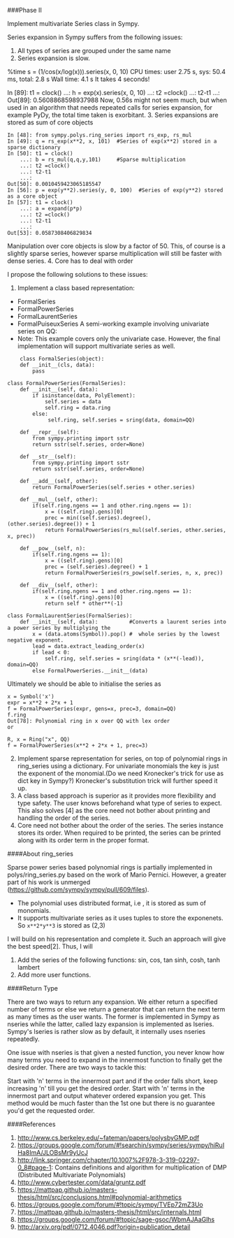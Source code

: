 ###Phase II

Implement multivariate Series class in Sympy.

Series expansion in Sympy suffers from the following issues:
1. All types of series are grouped under the same name
2. Series expansion is slow.

%time s = (1/cos(x/log(x))).series(x, 0, 10)
CPU times: user 2.75 s, sys: 50.4 ms, total: 2.8 s
Wall time: 4.1 s
It takes 4 seconds!

In [89]: t1 = clock()
    ...: h = exp(x).series(x, 0, 10)
    ...: t2 =clock()
    ...: t2-t1
    ...: 
Out[89]: 0.5608868598937988
Now, 0.56s might not seem much, but when used in an algorithm that needs repeated calls for series expansion,
for example PyDy, the total time taken is exorbitant.
3. Series expansions are stored as sum of core objects
```
In [48]: from sympy.polys.ring_series import rs_exp, rs_mul
In [49]: q = rs_exp(x**2, x, 101)  #Series of exp(x**2) stored in a sparse dictionary
In [50]: t1 = clock()
    ...: b = rs_mul(q,q,y,101)     #Sparse multiplication
    ...: t2 =clock()
    ...: t2-t1
    ...: 
Out[50]: 0.0010459423065185547
In [56]: p = exp(y**2).series(y, 0, 100)  #Series of exp(y**2) stored as a core object
In [57]: t1 = clock()
    ...: a = expand(p*p) 
    ...: t2 =clock()
    ...: t2-t1
    ...: 
Out[53]: 0.0587308406829834    
```
Manipulation over core objects is slow by a factor of 50. This, of course is a slightly sparse series, 
however sparse multiplication will still be faster with dense series.
4. Core has to deal with order

I propose the following solutions to these issues:

1. Implement a class based representation:
* FormalSeries
* FormalPowerSeries
* FormalLaurentSeries
* FormalPuiseuxSeries
A semi-working example involving univariate series on QQ:
* Note: This example covers only the univariate case. However, the final
    implementation will support multivariate series as well.
```
    class FormalSeries(object):
    def __init__(cls, data):
        pass

class FormalPowerSeries(FormalSeries):
    def __init__(self, data):
        if isinstance(data, PolyElement):
            self.series = data
            self.ring = data.ring
        else:
             self.ring, self.series = sring(data, domain=QQ)

    def __repr__(self):
        from sympy.printing import sstr
        return sstr(self.series, order=None)

    def __str__(self):
        from sympy.printing import sstr
        return sstr(self.series, order=None)

    def __add__(self, other):
        return FormalPowerSeries(self.series + other.series)

    def __mul__(self, other):
        if(self.ring.ngens == 1 and other.ring.ngens == 1):
            x = ((self.ring).gens)[0]
            prec = min((self.series).degree(), (other.series).degree()) + 1
            return FormalPowerSeries(rs_mul(self.series, other.series, x, prec))

    def __pow__(self, n):
        if(self.ring.ngens == 1):
            x = ((self.ring).gens)[0]
            prec = (self.series).degree() + 1
            return FormalPowerSeries(rs_pow(self.series, n, x, prec))

    def __div__(self, other):
        if(self.ring.ngens == 1 and other.ring.ngens == 1):
            x = ((self.ring).gens)[0]
            return self * other**(-1)

class FormalLaurentSeries(FormalSeries):
    def __init__(self, data):          #Converts a laurent series into a power series by multiplying the 
        x = (data.atoms(Symbol)).pop() #  whole series by the lowest negative exponent.
        lead = data.extract_leading_order(x)
        if lead < 0:
            self.ring, self.series = sring(data * (x**(-lead)), domain=QQ)
        else FormalPowerSeries.__init__(data)
```
Ultimately we should be able to initialise the series as
```
x = Symbol('x')
expr = x**2 + 2*x + 1
f = FormalPowerSeries(expr, gens=x, prec=3, domain=QQ) 
f.ring
Out[78]: Polynomial ring in x over QQ with lex order
or

R, x = Ring("x", QQ)
f = FormalPowerSeries(x**2 + 2*x + 1, prec=3)
```
2. Implement sparse representation for series, on top of polynomial rings in
   ring_series using a dictionary. For univariate monomials the key is just the
   exponent of the monomial.(Do we need Kronecker's trick for use as dict key in
   Sympy?) Kronecker's substitution trick will further speed it up.  
3. A class based approach is superior as it provides more flexibility and type
   safety. The user knows beforehand what type of series to expect. This also
   solves [4] as the core need not bother about printing and handling the order
   of the series.
4. Core need not bother about the order of the series. The series instance
   stores its order. When required to be printed, the series can be printed
   along with its order term in the proper format.

####About ring_series

Sparse power series based polynomial rings is partially implemented in 
polys/ring_series.py based on the work of Mario Pernici. However,
 a greater part of his work is unmerged (https://github.com/sympy/sympy/pull/609/files).
* The polynomial uses distributed format, i.e , it is stored as sum of
monomials.
* It supports multivariate series as it uses tuples to store the exponenets. So
`x**2*y**3` is stored as (2,3)

 I will build on his representation and complete it. Such an approach will give
 the best speed[2]. Thus, I will

1. Add the series of the following functions: sin, cos, tan
sinh, cosh, tanh lambert
2. Add more user functions.

####Return Type

There are two ways to return any expansion. We either return a specified number
of terms or else we return a generator that can return the next term as many
times as the user wants. The former is implemented in Sympy as nseries while the
latter, called lazy expansion is implemented as lseries. Sympy's lseries is
rather slow as by default, it internally uses nseries repeatedly.

One issue with nseries is that given a nested function, you never know how many
terms you need to expand in the innermost function to finally get the desired
order. There are two ways to tackle this:

Start with 'n' terms in the innermost part and if the order falls short, keep
increasing 'n' till you get the desired order.  Start with 'n' terms in the
innermost part and output whatever ordered expansion you get. This method would
be much faster than the 1st one but there is no guarantee you'd get the
requested order.

####References
1. http://www.cs.berkeley.edu/~fateman/papers/polysbyGMP.pdf
2. https://groups.google.com/forum/#!searchin/sympy/series/sympy/hiRuIHa8ImA/JLOBsMr9yUcJ  
3. http://link.springer.com/chapter/10.1007%2F978-3-319-02297-0_8#page-1: Contains definitions and algorithm for multiplication of DMP (Distributed Multivariate Polynomials)
4. http://www.cybertester.com/data/gruntz.pdf
5. https://mattpap.github.io/masters-thesis/html/src/conclusions.html#polynomial-arithmetics
6. https://groups.google.com/forum/#!topic/sympy/TVEp72mZ3Uo
7. https://mattpap.github.io/masters-thesis/html/src/internals.html
8. https://groups.google.com/forum/#!topic/sage-gsoc/WbmAJAaGlhs
9. http://arxiv.org/pdf/0712.4046.pdf?origin=publication_detail
